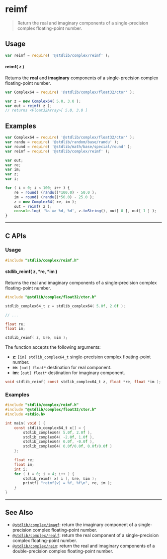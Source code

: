<!--

@license Apache-2.0

Copyright (c) 2021 The Stdlib Authors.

Licensed under the Apache License, Version 2.0 (the "License");
you may not use this file except in compliance with the License.
You may obtain a copy of the License at

   http://www.apache.org/licenses/LICENSE-2.0

Unless required by applicable law or agreed to in writing, software
distributed under the License is distributed on an "AS IS" BASIS,
WITHOUT WARRANTIES OR CONDITIONS OF ANY KIND, either express or implied.
See the License for the specific language governing permissions and
limitations under the License.

-->

# reimf

> Return the real and imaginary components of a single-precision complex floating-point number.

<!-- Section to include introductory text. Make sure to keep an empty line after the intro `section` element and another before the `/section` close. -->

<section class="intro">

</section>

<!-- /.intro -->

<!-- Package usage documentation. -->

<section class="usage">

## Usage

```javascript
var reimf = require( '@stdlib/complex/reimf' );
```

#### reimf( z )

Returns the **real** and **imaginary** components of a single-precision complex floating-point number.

```javascript
var Complex64 = require( '@stdlib/complex/float32/ctor' );

var z = new Complex64( 5.0, 3.0 );
var out = reimf( z );
// returns <Float32Array>[ 5.0, 3.0 ]
```

</section>

<!-- /.usage -->

<!-- Package usage notes. Make sure to keep an empty line after the `section` element and another before the `/section` close. -->

<section class="notes">

</section>

<!-- /.notes -->

<!-- Package usage examples. -->

<section class="examples">

## Examples

<!-- eslint no-undef: "error" -->

```javascript
var Complex64 = require( '@stdlib/complex/float32/ctor' );
var randu = require( '@stdlib/random/base/randu' );
var round = require( '@stdlib/math/base/special/round' );
var reimf = require( '@stdlib/complex/reimf' );

var out;
var re;
var im;
var z;
var i;

for ( i = 0; i < 100; i++ ) {
    re = round( (randu()*100.0) - 50.0 );
    im = round( (randu()*50.0) - 25.0 );
    z = new Complex64( re, im );
    out = reimf( z );
    console.log( '%s => %d, %d', z.toString(), out[ 0 ], out[ 1 ] );
}
```

</section>

<!-- /.examples -->

<!-- C interface documentation. -->

* * *

<section class="c">

## C APIs

<!-- Section to include introductory text. Make sure to keep an empty line after the intro `section` element and another before the `/section` close. -->

<section class="intro">

</section>

<!-- /.intro -->

<!-- C usage documentation. -->

<section class="usage">

### Usage

```c
#include "stdlib/complex/reimf.h"
```

#### stdlib_reimf( z, \*re, \*im )

Returns the real and imaginary components of a single-precision complex floating-point number.

```c
#include "@stdlib/complex/float32/ctor.h"

stdlib_complex64_t z = stdlib_complex64( 5.0f, 2.0f );

// ...

float re;
float im;

stdlib_reimf( z, &re, &im );
```

The function accepts the following arguments:

-   **z**: `[in] stdlib_complex64_t` single-precision complex floating-point number.
-   **re**: `[out] float*` destination for real component.
-   **im**: `[out] float*` destination for imaginary component.

```c
void stdlib_reimf( const stdlib_complex64_t z, float *re, float *im );
```

</section>

<!-- /.usage -->

<!-- C API usage notes. Make sure to keep an empty line after the `section` element and another before the `/section` close. -->

<section class="notes">

</section>

<!-- /.notes -->

<!-- C API usage examples. -->

<section class="examples">

### Examples

```c
#include "stdlib/complex/reimf.h"
#include "@stdlib/complex/float32/ctor.h"
#include <stdio.h>

int main( void ) {
    const stdlib_complex64_t x[] = {
        stdlib_complex64( 5.0f, 2.0f ),
        stdlib_complex64( -2.0f, 1.0f ),
        stdlib_complex64( 0.0f, -0.0f ),
        stdlib_complex64( 0.0f/0.0f, 0.0f/0.0f )
    };

    float re;
    float im;
    int i;
    for ( i = 0; i < 4; i++ ) {
        stdlib_reimf( x[ i ], &re, &im );
        printf( "reimf(v) = %f, %f\n", re, im );
    }
}
```

</section>

<!-- /.examples -->

</section>

<!-- /.c -->

<!-- Section to include cited references. If references are included, add a horizontal rule *before* the section. Make sure to keep an empty line after the `section` element and another before the `/section` close. -->

<section class="references">

</section>

<!-- /.references -->

<!-- Section for related `stdlib` packages. Do not manually edit this section, as it is automatically populated. -->

<section class="related">

* * *

## See Also

-   <span class="package-name">[`@stdlib/complex/imagf`][@stdlib/complex/imagf]</span><span class="delimiter">: </span><span class="description">return the imaginary component of a single-precision complex floating-point number.</span>
-   <span class="package-name">[`@stdlib/complex/realf`][@stdlib/complex/realf]</span><span class="delimiter">: </span><span class="description">return the real component of a single-precision complex floating-point number.</span>
-   <span class="package-name">[`@stdlib/complex/reim`][@stdlib/complex/reim]</span><span class="delimiter">: </span><span class="description">return the real and imaginary components of a double-precision complex floating-point number.</span>

</section>

<!-- /.related -->

<!-- Section for all links. Make sure to keep an empty line after the `section` element and another before the `/section` close. -->

<section class="links">

<!-- <related-links> -->

[@stdlib/complex/imagf]: https://github.com/stdlib-js/stdlib/tree/develop/lib/node_modules/%40stdlib/complex/imagf

[@stdlib/complex/realf]: https://github.com/stdlib-js/stdlib/tree/develop/lib/node_modules/%40stdlib/complex/realf

[@stdlib/complex/reim]: https://github.com/stdlib-js/stdlib/tree/develop/lib/node_modules/%40stdlib/complex/reim

<!-- </related-links> -->

</section>

<!-- /.links -->
